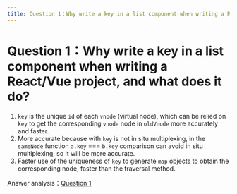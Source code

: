 ```yaml
---
title: Question 1：Why write a key in a list component when writing a React/Vue project, and what does it do?
---
```

# Question 1：Why write a key in a list component when writing a React/Vue project, and what does it do?

1. `key` is the unique `id` of each `vnode` (virtual node), which can be relied on `key` to get the corresponding `vnode` node in `oldVnode` more accurately and faster.
2. More accurate because with `key` is not in situ multiplexing, in the `sameNode` function `a.key` === `b.key` comparison can avoid in situ multiplexing, so it will be more accurate.
3. Faster use of the uniqueness of `key` to generate `map` objects to obtain the corresponding node, faster than the traversal method.

Answer analysis：[Question 1](https://github.com/Advanced-Frontend/Daily-Interview-Question/issues/1)